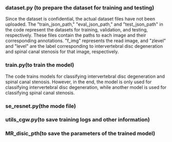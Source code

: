 ### dataset.py (to prepare the dataset for training and testing)

Since the dataset is confidential, the actual dataset files have not been uploaded. The "train_json_path," "eval_json_path," and "test_json_path" in the code represent the datasets for training, validation, and testing, respectively. These files contain the paths to each image and their corresponding annotations. "f_img" represents the read image, and "zlevel" and "level" are the label corresponding to intervertebral disc degeneration and spinal canal stenosis for that image, respectively.

### train.py(to train the model)

The code trains models for classifying intervertebral disc degeneration and spinal canal stenosis. However, in the end, the model is only used for classifying intervertebral disc degeneration, while another model is used for classifying spinal canal stenosis.

### se_resnet.py(the mode file)

### utils_cgw.py(to save training logs and other information)

### MR_disic_pth(to save the parameters of the trained model)



